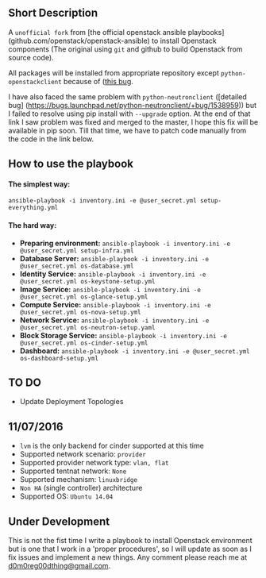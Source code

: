 Short Description
-----------------
A `unofficial fork` from [the official openstack ansible playbooks] (github.com/openstack/openstack-ansible) to install Openstack components (The original using `git` and github to build Openstack from source code). 

All packages will be installed from appropriate repository except `python-openstackclient` because of ([this bug](https://bugs.launchpad.net/python-openstackclient/+bug/1560157). 

I have also faced the same problem with `python-neutronclient` ([detailed bug] (https://bugs.launchpad.net/python-neutronclient/+bug/1538959)) but I failed to resolve using pip install with `--upgrade` option. At the end of that link I saw problem was fixed and merged to the master, I hope this fix will be available in pip soon. Till that time, we have to patch code manually from the code in the link below.

How to use the playbook
-----------------------

#### The simplest way: 
`ansible-playbook -i inventory.ini -e @user_secret.yml setup-everything.yml`

#### The hard way:

- **Preparing environment:** `ansible-playbook -i inventory.ini -e @user_secret.yml setup-infra.yml`
- **Database Server:** `ansible-playbook -i inventory.ini -e @user_secret.yml os-database.yml`
- **Identity Service:** `ansible-playbook -i inventory.ini -e @user_secret.yml os-keystone-setup.yml`
- **Image Service:** `ansible-playbook -i inventory.ini -e @user_secret.yml os-glance-setup.yml`
- **Compute Service:** `ansible-playbook -i inventory.ini -e @user_secret.yml os-nova-setup.yml`
- **Network Service:** `ansible-playbook -i inventory.ini -e @user_secret.yml os-neutron-setup.yaml`
- **Block Storage Service:** `ansible-playbook -i inventory.ini -e @user_secret.yml os-cinder-setup.yml`
- **Dashboard:**  `ansible-playbook -i inventory.ini -e @user_secret.yml os-dashboard-setup.yml`

TO DO
------

* Update Deployment Topologies

11/07/2016
----------

* `lvm` is the only backend for cinder supported at this time
* Supported network scenario: `provider`
* Supported provider network type: `vlan, flat`
* Supported tentnat network: `None`
* Supported mechanism: `linuxbridge`
* `Non HA` (single controller) architecture
* Supported OS: `Ubuntu 14.04`

Under Development
-----------------

This is not the fist time I write a playbook to install Openstack environment but is one that I work in a 'proper procedures', so I will update as soon as I fix issues and implement a new things. Any comment please reach me at d0m0reg00dthing@gmail.com.
